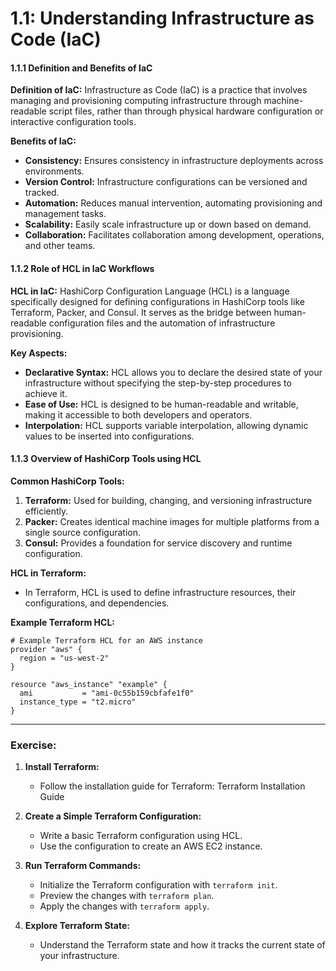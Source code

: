 # 1.1: Understanding Infrastructure as Code (IaC)

#### 1.1.1 Definition and Benefits of IaC

**Definition of IaC:** Infrastructure as Code (IaC) is a practice that involves managing and provisioning computing infrastructure through machine-readable script files, rather than through physical hardware configuration or interactive configuration tools.

**Benefits of IaC:**

- **Consistency:** Ensures consistency in infrastructure deployments across environments.
- **Version Control:** Infrastructure configurations can be versioned and tracked.
- **Automation:** Reduces manual intervention, automating provisioning and management tasks.
- **Scalability:** Easily scale infrastructure up or down based on demand.
- **Collaboration:** Facilitates collaboration among development, operations, and other teams.

#### 1.1.2 Role of HCL in IaC Workflows

**HCL in IaC:** HashiCorp Configuration Language (HCL) is a language specifically designed for defining configurations in HashiCorp tools like Terraform, Packer, and Consul. It serves as the bridge between human-readable configuration files and the automation of infrastructure provisioning.

**Key Aspects:**

- **Declarative Syntax:** HCL allows you to declare the desired state of your infrastructure without specifying the step-by-step procedures to achieve it.
- **Ease of Use:** HCL is designed to be human-readable and writable, making it accessible to both developers and operators.
- **Interpolation:** HCL supports variable interpolation, allowing dynamic values to be inserted into configurations.

#### 1.1.3 Overview of HashiCorp Tools using HCL

**Common HashiCorp Tools:**

1.  **Terraform:** Used for building, changing, and versioning infrastructure efficiently.
2.  **Packer:** Creates identical machine images for multiple platforms from a single source configuration.
3.  **Consul:** Provides a foundation for service discovery and runtime configuration.

**HCL in Terraform:**

- In Terraform, HCL is used to define infrastructure resources, their configurations, and dependencies.

**Example Terraform HCL:**

```hcl
# Example Terraform HCL for an AWS instance
provider "aws" {
  region = "us-west-2"
}

resource "aws_instance" "example" {
  ami           = "ami-0c55b159cbfafe1f0"
  instance_type = "t2.micro"
}
```

---

### Exercise:

1.  **Install Terraform:**

    - Follow the installation guide for Terraform: Terraform Installation Guide

2.  **Create a Simple Terraform Configuration:**

    - Write a basic Terraform configuration using HCL.
    - Use the configuration to create an AWS EC2 instance.

3.  **Run Terraform Commands:**

    - Initialize the Terraform configuration with `terraform init`.
    - Preview the changes with `terraform plan`.
    - Apply the changes with `terraform apply`.

4.  **Explore Terraform State:**

    - Understand the Terraform state and how it tracks the current state of your infrastructure.
